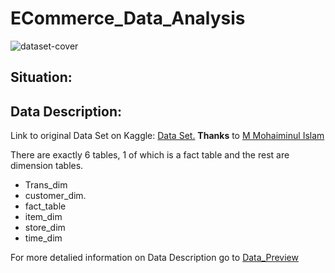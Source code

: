 # ECommerce_Data_Analysis

![dataset-cover](https://github.com/mfernandezcean/ECommerce_Data_Analysis/assets/105746149/05cbb1a5-1bb4-4ec2-b5ed-2f7ec411f61f)

## Situation:



## Data Description:

Link to original Data Set on Kaggle: [Data Set.](https://www.kaggle.com/datasets/mmohaiminulislam/ecommerce-data-analysis) **Thanks** to [M Mohaiminul Islam](https://www.kaggle.com/mmohaiminulislam)

There are exactly 6 tables, 1 of which is a fact table and the rest are dimension tables.

 - Trans_dim  
 - customer_dim.    
 - fact_table
 - item_dim
 - store_dim 
 - time_dim

For more detalied information on Data Description go to [Data_Preview](https://github.com/mfernandezcean/ECommerce_Data_Analysis/blob/main/Data_Preview/Data_Preview.md)

